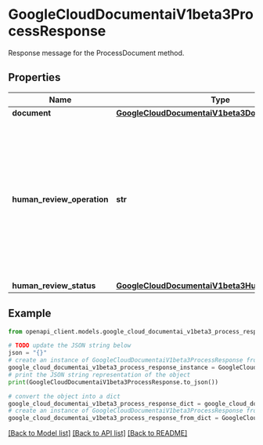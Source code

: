 # GoogleCloudDocumentaiV1beta3ProcessResponse

Response message for the ProcessDocument method.

## Properties

Name | Type | Description | Notes
------------ | ------------- | ------------- | -------------
**document** | [**GoogleCloudDocumentaiV1beta3Document**](GoogleCloudDocumentaiV1beta3Document.md) |  | [optional] 
**human_review_operation** | **str** | The name of the operation triggered by the processed document. If the human review process isn&#39;t triggered, this field is empty. It has the same response type and metadata as the long-running operation returned by ReviewDocument. | [optional] 
**human_review_status** | [**GoogleCloudDocumentaiV1beta3HumanReviewStatus**](GoogleCloudDocumentaiV1beta3HumanReviewStatus.md) |  | [optional] 

## Example

```python
from openapi_client.models.google_cloud_documentai_v1beta3_process_response import GoogleCloudDocumentaiV1beta3ProcessResponse

# TODO update the JSON string below
json = "{}"
# create an instance of GoogleCloudDocumentaiV1beta3ProcessResponse from a JSON string
google_cloud_documentai_v1beta3_process_response_instance = GoogleCloudDocumentaiV1beta3ProcessResponse.from_json(json)
# print the JSON string representation of the object
print(GoogleCloudDocumentaiV1beta3ProcessResponse.to_json())

# convert the object into a dict
google_cloud_documentai_v1beta3_process_response_dict = google_cloud_documentai_v1beta3_process_response_instance.to_dict()
# create an instance of GoogleCloudDocumentaiV1beta3ProcessResponse from a dict
google_cloud_documentai_v1beta3_process_response_from_dict = GoogleCloudDocumentaiV1beta3ProcessResponse.from_dict(google_cloud_documentai_v1beta3_process_response_dict)
```
[[Back to Model list]](../README.md#documentation-for-models) [[Back to API list]](../README.md#documentation-for-api-endpoints) [[Back to README]](../README.md)


